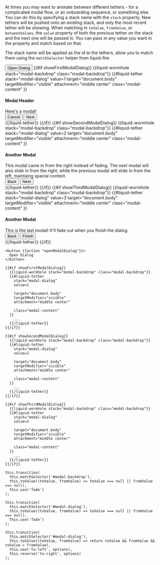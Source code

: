 At times you may want to animate between different tethers - for a complicated
modal flow, or an onboarding sequence, or something else. You can do this by
specifying a stack name with the `stack` property. New tethers will be pushed onto
an existing stack, and only the most recent tether will be showing. When matching in
`toValue`, `fromValue`, or `betweenValues`, the `value` property of both the
previous tether on the stack and the next one will be passed in. You can pass in
any value you want in the property and match based on that.

The stack name will be applied as the id to the tethers, allow you to match them using
the `matchSelector` helper from liquid-fire.

<div class="example-button-container">
  <button {{action "openModalDialog"}} id="animation-with-context-button" class="btn btn-primary btn-embossed">
    Open Dialog
  </button>
  {{#if showFirstModalDialog}}
    {{liquid-wormhole stack="modal-backdrop" class="modal-backdrop"}}
    {{#liquid-tether
      stack="modal-dialog"
      value=1
      target="document.body"
      targetModifier="visible"
      attachment="middle center"
      class="modal-content"
    }}
      <div class="modal-header">
        <h4 class="modal-title">Modal Header</h4>
      </div>
      <div class="modal-body">
        Here's a modal!
      </div>
      <div class="modal-footer">
        <button {{action "closeModalDialog"}} class="btn btn-default btn-embossed">Cancel</button>
        <button {{action "nextModalDialog"}} class="btn btn-primary btn-embossed">Next</button>
      </div>
    {{/liquid-tether}}
  {{/if}}
  {{#if showSecondModalDialog}}
    {{liquid-wormhole stack="modal-backdrop" class="modal-backdrop"}}
    {{#liquid-tether
      stack="modal-dialog"
      value=2
      target="document.body"
      targetModifier="visible"
      attachment="middle center"
      class="modal-content"
    }}
      <div class="modal-header">
        <h4 class="modal-title">Another Modal</h4>
      </div>
      <div class="modal-body">
        This modal came in from the right instead of fading. The next modal
        will also slide in from the right, while the previous modal will slide
        in from the left, maintaing spacial context.
      </div>
      <div class="modal-footer">
        <button {{action "prevModalDialog"}} class="btn btn-default btn-embossed">Back</button>
        <button {{action "nextModalDialog"}} class="btn btn-primary btn-embossed">Next</button>
      </div>
    {{/liquid-tether}}
  {{/if}}
  {{#if showThirdModalDialog}}
    {{liquid-wormhole stack="modal-backdrop" class="modal-backdrop"}}
    {{#liquid-tether
      stack="modal-dialog"
      value=3
      target="document.body"
      targetModifier="visible"
      attachment="middle center"
      class="modal-content"
    }}
      <div class="modal-header">
        <h4 class="modal-title">Another Modal</h4>
      </div>
      <div class="modal-body">
        This is the last modal! It'll fade out when you finish the dialog.
      </div>
      <div class="modal-footer">
        <button {{action "prevModalDialog"}} class="btn btn-default btn-embossed">Back</button>
        <button {{action "closeModalDialog"}} class="btn btn-primary btn-embossed">Finish</button>
      </div>
    {{/liquid-tether}}
  {{/if}}
</div>

```
<button {{action "openModalDialog"}}>
  Open Dialog
</button>

{{#if showFirstModalDialog}}
  {{liquid-wormhole stack="modal-backdrop" class="modal-backdrop"}}
  {{#liquid-tether
    stack="modal-dialog"
    value=1

    target="document.body"
    targetModifier="visible"
    attachment="middle center"

    class="modal-content"
  }}
    ...
  {{/liquid-tether}}
{{/if}}

{{#if showSecondModalDialog}}
  {{liquid-wormhole stack="modal-backdrop" class="modal-backdrop"}}
  {{#liquid-tether
    stack="modal-dialog"
    value=2

    target="document.body"
    targetModifier="visible"
    attachment="middle center"

    class="modal-content"
  }}
    ...
  {{/liquid-tether}}
{{/if}}

{{#if showThirdModalDialog}}
  {{liquid-wormhole stack="modal-backdrop" class="modal-backdrop"}}
  {{#liquid-tether
    stack="modal-dialog"
    value=3

    target="document.body"
    targetModifier="visible"
    attachment="middle center"

    class="modal-content"
  }}
    ...
  {{/liquid-tether}}
{{/if}}
```

```
this.transition(
  this.matchSelector('#modal-backdrop'),
  this.toValue((toValue, fromValue) => toValue === null || fromValue === null),
  this.use('fade')
);

this.transition(
  this.matchSelector('#modal-dialog'),
  this.toValue((toValue, fromValue) => toValue === null || fromValue === null),
  this.use('fade')
);

this.transition(
  this.matchSelector('#modal-dialog'),
  this.toValue((toValue, fromValue) => return toValue && fromValue && toValue > fromValue),
  this.use('to-left', options),
  this.reverse('to-right', options)
);
```
